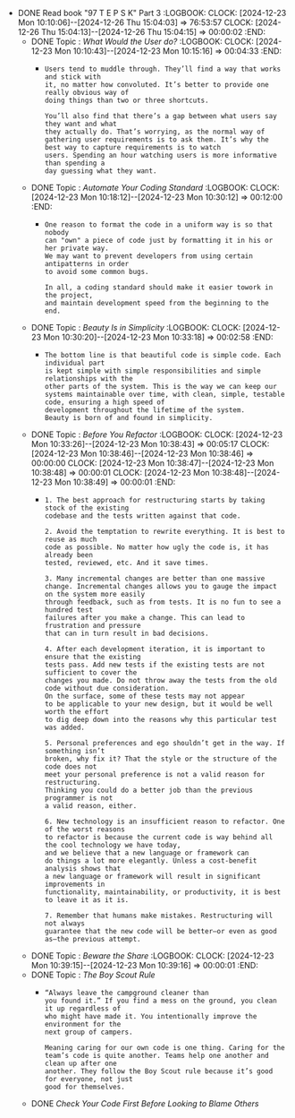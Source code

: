 - DONE Read book "97 T E P S K" Part 3
  :LOGBOOK:
  CLOCK: [2024-12-23 Mon 10:10:06]--[2024-12-26 Thu 15:04:03] =>  76:53:57
  CLOCK: [2024-12-26 Thu 15:04:13]--[2024-12-26 Thu 15:04:15] =>  00:00:02
  :END:
	- DONE Topic : *What Would the User do?*
	  :LOGBOOK:
	  CLOCK: [2024-12-23 Mon 10:10:43]--[2024-12-23 Mon 10:15:16] =>  00:04:33
	  :END:
		- ```
		  Users tend to muddle through. They’ll find a way that works and stick with
		  it, no matter how convoluted. It’s better to provide one really obvious way of
		  doing things than two or three shortcuts.
		  
		  You’ll also find that there’s a gap between what users say they want and what
		  they actually do. That’s worrying, as the normal way of gathering user requirements is to ask them. It’s why the best way to capture requirements is to watch
		  users. Spending an hour watching users is more informative than spending a
		  day guessing what they want.
		  ```
	- DONE Topic : *Automate Your Coding Standard*
	  :LOGBOOK:
	  CLOCK: [2024-12-23 Mon 10:18:12]--[2024-12-23 Mon 10:30:12] =>  00:12:00
	  :END:
		- ```
		  One reason to format the code in a uniform way is so that nobody 
		  can "own" a piece of code just by formatting it in his or her private way.
		  We may want to prevent developers from using certain antipatterns in order 
		  to avoid some common bugs. 
		  
		  In all, a coding standard should make it easier towork in the project, 
		  and maintain development speed from the beginning to the end.
		  ```
	- DONE Topic : *Beauty Is in Simplicity*
	  :LOGBOOK:
	  CLOCK: [2024-12-23 Mon 10:30:20]--[2024-12-23 Mon 10:33:18] =>  00:02:58
	  :END:
		- ```apl
		  The bottom line is that beautiful code is simple code. Each individual part
		  is kept simple with simple responsibilities and simple relationships with the
		  other parts of the system. This is the way we can keep our systems maintainable over time, with clean, simple, testable code, ensuring a high speed of
		  development throughout the lifetime of the system.
		  Beauty is born of and found in simplicity.
		  ```
	- DONE Topic : *Before You Refactor*
	  :LOGBOOK:
	  CLOCK: [2024-12-23 Mon 10:33:26]--[2024-12-23 Mon 10:38:43] =>  00:05:17
	  CLOCK: [2024-12-23 Mon 10:38:46]--[2024-12-23 Mon 10:38:46] =>  00:00:00
	  CLOCK: [2024-12-23 Mon 10:38:47]--[2024-12-23 Mon 10:38:48] =>  00:00:01
	  CLOCK: [2024-12-23 Mon 10:38:48]--[2024-12-23 Mon 10:38:49] =>  00:00:01
	  :END:
		- ```apl
		  1. The best approach for restructuring starts by taking stock of the existing
		  codebase and the tests written against that code.
		  
		  2. Avoid the temptation to rewrite everything. It is best to reuse as much
		  code as possible. No matter how ugly the code is, it has already been
		  tested, reviewed, etc. And it save times.
		  
		  3. Many incremental changes are better than one massive change. Incremental changes allows you to gauge the impact on the system more easily
		  through feedback, such as from tests. It is no fun to see a hundred test
		  failures after you make a change. This can lead to frustration and pressure
		  that can in turn result in bad decisions.
		  
		  4. After each development iteration, it is important to ensure that the existing
		  tests pass. Add new tests if the existing tests are not sufficient to cover the
		  changes you made. Do not throw away the tests from the old code without due consideration. 
		  On the surface, some of these tests may not appear
		  to be applicable to your new design, but it would be well worth the effort
		  to dig deep down into the reasons why this particular test was added.
		  
		  5. Personal preferences and ego shouldn’t get in the way. If something isn’t
		  broken, why fix it? That the style or the structure of the code does not
		  meet your personal preference is not a valid reason for restructuring.
		  Thinking you could do a better job than the previous programmer is not
		  a valid reason, either. 
		  
		  6. New technology is an insufficient reason to refactor. One of the worst reasons
		  to refactor is because the current code is way behind all the cool technology we have today, 
		  and we believe that a new language or framework can
		  do things a lot more elegantly. Unless a cost-benefit analysis shows that
		  a new language or framework will result in significant improvements in
		  functionality, maintainability, or productivity, it is best to leave it as it is. 
		  
		  7. Remember that humans make mistakes. Restructuring will not always
		  guarantee that the new code will be better—or even as good as—the previous attempt.
		  ```
	- DONE Topic : *Beware the Share*
	  :LOGBOOK:
	  CLOCK: [2024-12-23 Mon 10:39:15]--[2024-12-23 Mon 10:39:16] =>  00:00:01
	  :END:
	- DONE Topic : *The Boy Scout Rule*
		- ```apl
		  “Always leave the campground cleaner than
		  you found it.” If you find a mess on the ground, you clean it up regardless of
		  who might have made it. You intentionally improve the environment for the
		  next group of campers.
		  
		  Meaning caring for our own code is one thing. Caring for the
		  team’s code is quite another. Teams help one another and clean up after one
		  another. They follow the Boy Scout rule because it’s good for everyone, not just
		  good for themselves.
		  ```
	- DONE *Check Your Code First Before Looking to Blame Others*